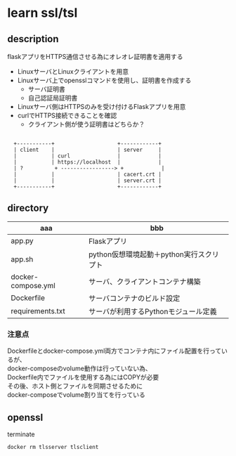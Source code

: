 # learn ssl/tsl

## description
flaskアプリをHTTPS通信させる為にオレオレ証明書を適用する
- LinuxサーバとLinuxクライアントを用意
- Linuxサーバ上でopensslコマンドを使用し、証明書を作成する
    - サーバ証明書
    - 自己認証局証明書
- Linuxサーバ側はHTTPSのみを受け付けるFlaskアプリを用意
- curlでHTTPS接続できることを確認
    - クライアント側が使う証明書はどちらか？

```

  +-----------+                    +------------+
  | client    |                    | server     |
  |           | curl               |            |
  |           | https://localhost  |            |
  | ?          + -----------------> +            |
  |           |                    | cacert.crt |
  |           |                    | server.crt |
  +-----------+                    +------------+

```

## directory

| aaa | bbb |
| --- | --- |
| app.py | Flaskアプリ |
| app.sh | python仮想環境起動＋python実行スクリプト |
| docker-compose.yml | サーバ、クライアントコンテナ構築 |
| Dockerfile | サーバコンテナのビルド設定 |
| requirements.txt | サーバが利用するPythonモジュール定義 |


### 注意点
Dockerfileとdocker-compose.yml両方でコンテナ内にファイル配置を行っているが、  
docker-composeのvolume動作は行っていない為、  
Dockerfile内でファイルを使用する為にはCOPYが必要  
その後、ホスト側とファイルを同期させるために  
docker-composeでvolume割り当てを行っている


## openssl

terminate
```
docker rm tlsserver tlsclient
```